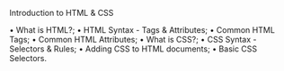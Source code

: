 Introduction to HTML & CSS

• What is HTML?;
• HTML Syntax - Tags & Attributes;
• Common HTML Tags;
• Common HTML Attributes;
• What is CSS?;
• CSS Syntax - Selectors & Rules;
• Adding CSS to HTML documents;
• Basic CSS Selectors.

